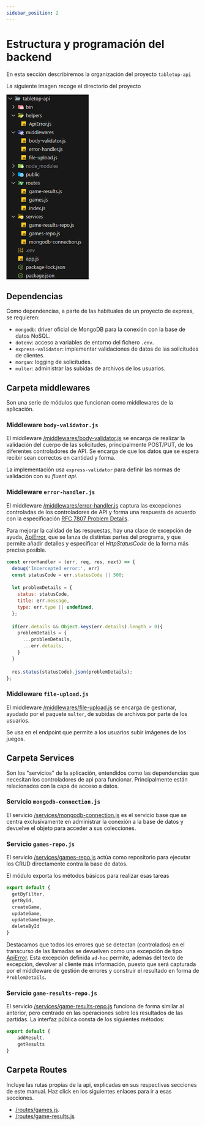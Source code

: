 ```yaml
---
sidebar_position: 2
---
```


# Estructura y programación del backend

En esta sección describiremos la organización del proyecto `tabletop-api`

La siguiente imagen recoge el directorio del proyecto

![Directorio de archivos](./img/folder-structure.png)

## Dependencias

Como dependencias, a parte de las habituales de un proyecto de express, se requieren:

* `mongodb`: driver oficial de MongoDB para la conexión con la base de datos NoSQL.
* `dotenv`: acceso a variables de entorno del fichero `.env`.
* `express-validator`: implementar validaciones de datos de las solicitudes de clientes.
* `morgan`: logging de solicitudes.
* `multer`: administrar las subidas de archivos de los usuarios.


## Carpeta middlewares

Son una serie de módulos que funcionan como middlewares de la aplicación.

### Middleware `body-validator.js`

El middleware [/middlewares/body-validator.js](https://github.com/bportelalp/master-webdev-uned/blob/main/8-mod-tfm/tabletop-api/middlewares/body-validator.js) se encarga de realizar la validación del cuerpo de las solicitudes, principalmente POST/PUT, de los diferentes controladores de API. Se encarga de que los datos que se espera recibir sean correctos en cantidad y forma.

La implementación usa `express-validator` para definir las normas de validación con su *fluent api*.

### Middleware `error-handler.js`
El middleware [/middlewares/error-handler.js](https://github.com/bportelalp/master-webdev-uned/blob/main/8-mod-tfm/tabletop-api/middlewares/error-handler.js) captura las excepciones controladas de los controladores de API y forma una respuesta de acuerdo con la especificación [RFC 7807 Problem Details](https://datatracker.ietf.org/doc/html/rfc7807).

Para mejorar la calidad de las respuestas, hay una clase de excepción de ayuda, [ApiError](https://github.com/bportelalp/master-webdev-uned/blob/main/8-mod-tfm/tabletop-api/helpers/ApiError.js), que se lanza de distintas partes del programa, y que permite añadir detalles y especificar el *HttpStatusCode* de la forma más precisa posible.

```js
const errorHandler = (err, req, res, next) => {
  debug('Incercepted error:', err)
  const statusCode = err.statusCode || 500;

  let problemDetails = {
    status: statusCode,
    title: err.message,
    type: err.type || undefined,
  };

  if(err.details && Object.keys(err.details).length > 0){
    problemDetails = {
      ...problemDetails,
      ...err.details,
    }
  }

  res.status(statusCode).json(problemDetails);
};

```

### Middleware `file-upload.js`

El middleware [/middlewares/file-upload.js](https://github.com/bportelalp/master-webdev-uned/blob/main/8-mod-tfm/tabletop-api/middlewares/file-upload.js) se encarga de gestionar, ayudado por el paquete `multer`, de subidas de archivos por parte de los usuarios. 

Se usa en el endpoint que permite a los usuarios subir imágenes de los juegos.

## Carpeta Services

Son los "servicios" de la aplicación, entendidos como las dependencias que necesitan los controladores de api para funcionar. Principalmente están relacionados con la capa de acceso a datos.

### Servicio `mongodb-connection.js`
El servicio [/services/mongodb-connection.js](https://github.com/bportelalp/master-webdev-uned/blob/main/8-mod-tfm/tabletop-api/services/mongodb-connection.js) es el servicio base que se centra exclusivamente en administrar la conexión a la base de datos y devuelve el objeto para acceder a sus colecciones.

### Servicio `games-repo.js`

El servicio [/services/games-repo.js](https://github.com/bportelalp/master-webdev-uned/blob/main/8-mod-tfm/tabletop-api/services/games-repo.js) actúa como repositorio para ejecutar los CRUD directamente contra la base de datos.

El módulo exporta los métodos básicos para realizar esas tareas

```js
export default {
  getByFilter,
  getById,
  createGame,
  updateGame,
  updateGameImage,
  deleteById
}
```

Destacamos que todos los errores que se detectan (controlados) en el transcurso de las llamadas se devuelven como una excepción de tipo [ApiError](https://github.com/bportelalp/master-webdev-uned/blob/main/8-mod-tfm/tabletop-api/helpers/ApiError.js). Esta excepción definida `ad-hoc` permite, además del texto de excepción, devolver al cliente más información, puesto que será capturada por el middleware de gestión de errores y construir el resultado en forma de `ProblemDetails`.

### Servicio `game-results-repo.js`

El servicio [/services/game-results-repo.js](https://github.com/bportelalp/master-webdev-uned/blob/main/8-mod-tfm/tabletop-api/services/game-results-repo.js) funciona de forma similar al anterior, pero centrado en las operaciones sobre los resultados de las partidas. La interfaz pública consta de los siguientes métodos:

```js
export default {
    addResult,
    getResults
}
```

## Carpeta Routes

Incluye las rutas propias de la api, explicadas en sus respectivas secciones de este manual. Haz click en los siguientes enlaces para ir a esas secciones.

* [/routes/games.js](3-route-games.md).
* [/routes/game-results.js](4-route-gameResults.md)